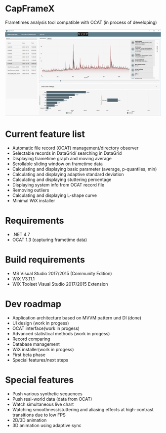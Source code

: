 # CapFrameX
Frametimes analysis tool compatible with OCAT (in process of developing)

![Screenshot](Images/CX_UI.png)

# Current feature list
* Automatic file record (OCAT) management/directory observer
* Selectable records in DataGrid/ searching in DataGrid
* Displaying frametime graph and moving average
* Scrollable sliding window on frametime data
* Calculating and displaying basic parameter (average, p-quantiles, min)
* Calculating and displaying adaptive standard deviation
* Calculating and displaying stuttering percentage
* Displaying system info from OCAT record file
* Removing outliers
* Calculating and displaying L-shape curve
* Minimal WiX installer

# Requirements
* .NET 4.7
* OCAT 1.3 (capturing frametime data)

# Build requirements
* MS Visual Studio 2017/2015 (Community Edition)
* WiX V3.11.1
* WiX Toolset Visual Studio 2017/2015 Extension

# Dev roadmap
* Application architecture based on MVVM pattern und DI (done)
* UI design (work in progess)
* OCAT interface(work in progess)
* Advanced statistical methods (work in progess)
* Record comparing
* Database management
* WiX installer(work in progess)
* First beta phase
* Special features/next steps

# Special features
* Push various synthetic sequences
* Push real-world data (data from OCAT)
* Watch simultaneous live chart
* Watching smoothness/stuttering and aliasing effects at high-contrast transitions due to low FPS
* 2D/3D animation
* 3D animation using adaptive sync

